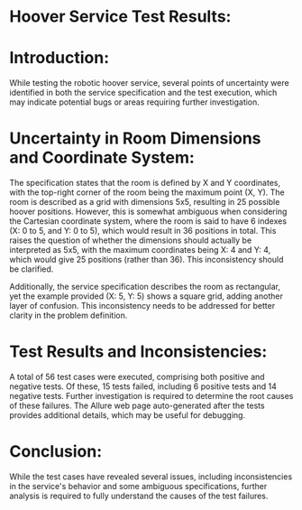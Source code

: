 # Hoover Service Test Results:


# Introduction:


While testing the robotic hoover service, several points of
uncertainty were identified in both the service specification and 
the test execution, which may indicate potential bugs or areas 
requiring further investigation.


# Uncertainty in Room Dimensions and Coordinate System:


The specification states that the room is defined by X and Y 
coordinates, with the top-right corner of the room being the 
maximum point (X, Y). The room is described as a grid with 
dimensions 5x5, resulting in 25 possible hoover positions. 
However, this is somewhat ambiguous when considering the Cartesian 
coordinate system, where the room is said to have 6 indexes
(X: 0 to 5, and Y: 0 to 5), which would result in 36 positions
in total. This raises the question of whether the dimensions should 
actually be interpreted as 5x5, with the maximum coordinates
being X: 4 and Y: 4, which would give 25 positions (rather than 36). 
This inconsistency should be clarified.

Additionally, the service specification describes the room as
rectangular, yet the example provided (X: 5, Y: 5) shows a 
square grid, adding another layer of confusion. This inconsistency
needs to be addressed for better clarity in the problem definition.


# Test Results and Inconsistencies:


A total of 56 test cases were executed, comprising both positive 
and negative tests. Of these, 15 tests failed, including 6 
positive tests and 14 negative tests. Further investigation is 
required to determine the root causes of these failures. The Allure
web page auto-generated after the tests provides additional details, 
which may be useful for debugging.


# Conclusion:


While the test cases have revealed several issues, including 
inconsistencies in the service's behavior and some ambiguous 
specifications, further analysis is required to fully understand the
causes of the test failures. 
